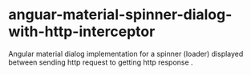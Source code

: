 # anguar-material-spinner-dialog-with-http-interceptor
Angular material dialog implementation for a spinner (loader) displayed between sending http request to getting http response .
